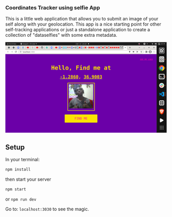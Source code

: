 ### Coordinates Tracker using selfie App
   This is a little web application that allows you to submit an image of your self along with your geolocation. This app is a nice starting point for          other self-tracking applications or just a standalone application to create a collection of "dataselfies" with some extra metadata.

![](assets/cover.png)


## Setup

In your terminal:
```sh
npm install
```

then start your server
```sh
npm start
```
or `npm run dev`

Go to: `localhost:3030` to see the magic.



